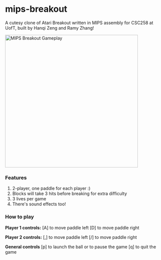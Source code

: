 # mips-breakout
A cutesy clone of Atari Breakout written in MIPS assembly for CSC258 at UofT, built by Hanqi Zeng and Ramy Zhang!

<img src="https://user-images.githubusercontent.com/34625981/230788839-94bb688a-f72a-48a9-b64f-bb3f963be035.gif" alt="MIPS Breakout Gameplay" width="431">

### Features
1. 2-player, one paddle for each player :)
2. Blocks will take 3 hits before breaking for extra difficulty
3. 3 lives per game
4. There's sound effects too!

### How to play
**Player 1 controls:**
[A] to move paddle left
[D] to move paddle right

**Player 2 controls:**
[,] to move paddle left
[/] to move paddle right

**General controls**
[p] to launch the ball or to pause the game
[q] to quit the game

